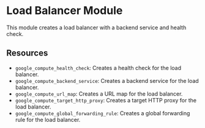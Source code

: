 # Load Balancer Module

This module creates a load balancer with a backend service and health check.

## Resources

- `google_compute_health_check`: Creates a health check for the load balancer.
- `google_compute_backend_service`: Creates a backend service for the load balancer.
- `google_compute_url_map`: Creates a URL map for the load balancer.
- `google_compute_target_http_proxy`: Creates a target HTTP proxy for the load balancer.
- `google_compute_global_forwarding_rule`: Creates a global forwarding rule for the load balancer.
